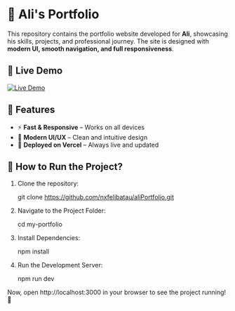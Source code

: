 # 🌟 Ali's Portfolio

This repository contains the portfolio website developed for **Ali**, showcasing his skills, projects, and professional journey. The site is designed with **modern UI, smooth navigation, and full responsiveness**.

## 🚀 Live Demo  
[![Live Demo](https://img.shields.io/badge/Live%20Demo-Click%20Here-blue?style=flat&logo=vercel)]([https://uniapp-two.vercel.app](https://ali-portfolio-iota-ten.vercel.app/))

## 📌 Features
- ⚡ **Fast & Responsive** – Works on all devices  
- 🎨 **Modern UI/UX** – Clean and intuitive design  
- 🚀 **Deployed on Vercel** – Always live and updated  

## 🔧 How to Run the Project?
1. Clone the repository:

   git clone https://github.com/nxfelibatau/aliPortfolio.git

2. Navigate to the Project Folder:

   cd my-portfolio

3. Install Dependencies:
   
   npm install

4. Run the Development Server:

   npm run dev

Now, open http://localhost:3000 in your browser to see the project running! 🚀

